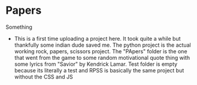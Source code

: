 # Papers
Something
- This is a first time uploading a project here. It took quite a while but thankfully some indian dude saved me. The python project is the actual working rock, papers, scissors project. The "PApers" folder is the one that went from the game to some random motivational quote thing with some lyrics from "Savior" by Kendrick Lamar. Test folder is empty because its literally a test and RPSS is basically the same project but without the CSS and JS
